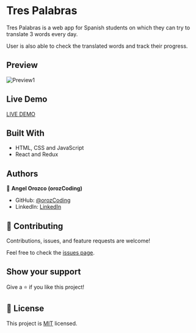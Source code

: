 # Tres Palabras

Tres Palabras is a web app for Spanish students on which they can try to translate 3 words every day.

User is also able to check the translated words and track their progress.

## Preview

![Preview1](./public/trespalabras.gif)

## Live Demo

[LIVE DEMO](https://trespalabras.netlify.app/)

## Built With

- HTML, CSS and JavaScript
- React and Redux

## Authors

👤 **Angel Orozco (orozCoding)**

- GitHub: [@orozCoding](https://github.com/orozCoding)
- LinkedIn: [LinkedIn](https://www.linkedin.com/in/angel-orozco-652230228/)

## 🤝 Contributing

Contributions, issues, and feature requests are welcome!

Feel free to check the [issues page](../../issues/).

## Show your support

Give a ⭐️ if you like this project!

## 📝 License

This project is [MIT](./MIT.md) licensed.
